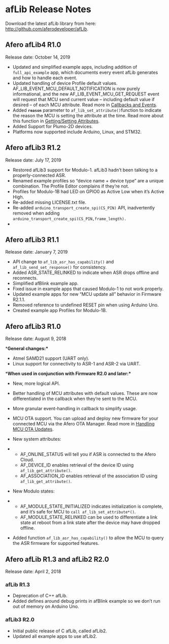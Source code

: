 # afLib Release Notes

Download the latest afLib library from here: http://github.com/aferodeveloper/afLib.

## Afero afLib4 R1.0

Release date: October 14, 2019

- Updated and simplified example apps, including addition of `full_api_example` app, which documents every event afLib generates and how to handle each event.
- Updated handling of device Profile default values. AF_LIB_EVENT_MCU_DEFAULT_NOTIFICATION is now purely informational, and the new AF_LIB_EVENT_MCU_GET_REQUEST event will request that MCU send current value – including default value if desired – of each MCU attribute. Read more in [Callbacks and Events](https://developer.afero.io/afLibCallbacks).
- Added **`reason`** parameter to `af_lib_set_attribute()`function to indicate the reason the MCU is setting the attribute at the time. Read more about this function in [Getting/Setting Attributes](https://developer.afero.io/afLibAttributes#Func-setAttribute).
- Added Support for Plumo-2D devices.
- Platforms now supported include Arduino, Linux, and STM32.

## Afero afLib3 R1.2

Release date: July 17, 2019

- Restored afLib3 support for Modulo-1. afLib3 hadn’t been talking to a properly-connected ASR.
- Renamed example profiles so “device name + device type” are a unique combination. The Profile Editor complains if they’re not.
- Profiles for Modulo-1B had LED on GPIO0 as Active Low when it’s Active High.
- Re-added missing LICENSE.txt file.
- Re-added `arduino_transport_create_spi(CS_PIN)` API, inadvertently removed when adding `arduino_transport_create_spi(CS_PIN,frame_length).`
- 

## Afero afLib3 R1.1

Release date: January 7, 2019

- API change to `af_lib_asr_has_capability()` and `af_lib_send_set_response()` for consistency.
- Added ASR_STATE_RELINKED to indicate when ASR drops offline and reconnects.
- Simplified afBlink example app.
- Fixed issue in example apps that caused Modulo-1 to not work properly.
- Updated example apps for new “MCU update all” behavior in Firmware R2.1.1.
- Removed reference to undefined RESET pin when using Arduino Uno.
- Created example app Profiles for Modulo-1B.

## Afero afLib3 R1.0

Release date: August 9, 2018

***General changes:\***

- Atmel SAMD21 support (UART only).
- Linux support for connectivity to ASR-1 and ASR-2 via UART.

***When used in conjunction with Firmware R2.0 and later:\***

- New, more logical API.

- Better handling of MCU attributes with default values. These are now differentiated in the callback when they’re sent to the MCU.

- More granular event-handling in callback to simplify usage.

- MCU OTA support. You can upload and deploy new firmware for your connected MCU via the Afero OTA Manager. Read more in [Handling MCU OTA Updates](https://developer.afero.io/MCU_OTA).

- New system attributes:

- - AF_ONLINE_STATUS will tell you if ASR is connected to the Afero Cloud.
  - AF_DEVICE_ID enables retrieval of the device ID using `af_lib_get_attribute()`.
  - AF_ASSOCIATION_ID enables retrieval of the association ID using `af_lib_get_attribute()`.

- New Modulo states:

- - AF_MODULE_STATE_INITIALIZED indicates initialization is complete, and it’s safe for MCU to `call af_lib_set_attribute*()`.
  - AF_MODULE_STATE_RELINKED can be used to differentiate a link state at reboot from a link state after the device may have dropped offline.

- Added function `af_lib_asr_has_capability()` to allow the MCU to query the ASR firmware for supported features.

## Afero afLib R1.3 and afLib2 R2.0

Release date: April 2, 2018

### afLib R1.3

- Deprecation of C++ afLib.
- Added defines around debug prints in afBlink example so we don’t run out of memory on Arduino Uno.

### afLib3 R2.0

- Initial public release of C afLib, called afLib2.
- Updated all example apps to use afLib2.
